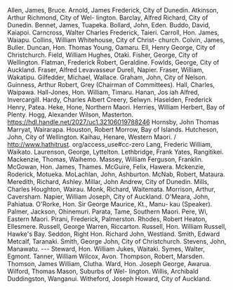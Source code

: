 Allen, James, Bruce. Arnold, James Frederick, City of Dunedin. Atkinson, Arthur Richmond, City of Wel- lington. Barclay, Alfred Richard, City of Dunedin. Bennet, James, Tuapeka. Bollard, John, Eden. Buddo, David, Kaiapoi. Carncross, Walter Charles Frederick, Taieri. Carroll, Hon. James, Waiapu. Collins, William Whitehouse, City of Christ- church. Colvin, James, Buller. Duncan, Hon. Thomas Young, Oamaru. Ell, Henry George, City of Christchurch. Field, William Hughes, Otaki. Fisher, George, City of Wellington. Flatman, Frederick Robert, Geraldine. Fowlds, George, City of Auckland. Fraser, Alfred Levavasseur Durell, Napier. Fraser, William, Wakatipu. Gilfedder, Michael, Wallace. Graham, John, City of Nelson. Guinness, Arthur Robert, Grey (Chairman of Committees). Hall, Charles, Waipawa. Hall-Jones, Hon. William, Timaru. Hanan, Jos iah Alfred, Invercargill. Hardy, Charles Albert Creery, Selwyn. Haselden, Frederick Henry, Patea. Heke, Hone, Northern Maori. Herries, William Herbert, Bay of Plenty. Hogg, Alexander Wilson, Masterton. https://hdl.handle.net/2027/uc1.32106019788246 Hornsby, John Thomas Marryat, Wairarapa. Houston, Robert Morrow, Bay of Islands. Hutcheson, John, City of Wellington. Kaihau, Henare, Western Maori. / http://www.hathitrust. org/access\_use#cc-zero Lang, Frederic William, Waikato. Laurenson, George, Lyttelton. Lethbridge, Frank Yates, Rangitikei. Mackenzie, Thomas, Waihemo. Massey, William Ferguson, Franklin. McGowan, Hon. James, Thames. McGuire, Felix, Hawera. Mckenzie, Roderick, Motueka. MoLachlan, John, Ashburton. McNab, Robert, Mataura. Meredith, Richard, Ashley. Millar, John Andrew, City of Dunedin. Mills, Charles Houghton, Wairau. Monk, Richard, Waitemata. Morrison, Arthur, Caversham. Napier, William Joseph, City of Auckland. O'Meara, John, Pahiatua. O'Rorke, Hon. Sir George Maurice, Kt., Manu- kau (Speaker). Palmer, Jackson, Ohinemuri. Parata, Tame, Southern Maori. Pere, Wi, Eastern Maori. Pirani, Frederick, Palmerston. Rhodes, Robert Heaton, Ellesmere. Russell, George Warren, Riccarton. Russell, Hon. William Russell, Hawke's Bay. Seddon, Right Hon. Richard John, Westland. Smith, Edward Metcalf, Taranaki. Smith, George John, City of Christchurch. Stevens, John, Manawatu. \--- Steward, Hon. William Jukes, Waitaki. Symes, Walter, Egmont. Tanner, William Wilcox, Avon. Thompson, Robert, Marsden. Thomson, James William, Clutha. Ward, Hon. Joseph George, Awarua. Wilford, Thomas Mason, Suburbs of Wel- lington. Willis, Archibald Duddingston, Wanganui. Witheford, Joseph Howard, City of Auckland. 